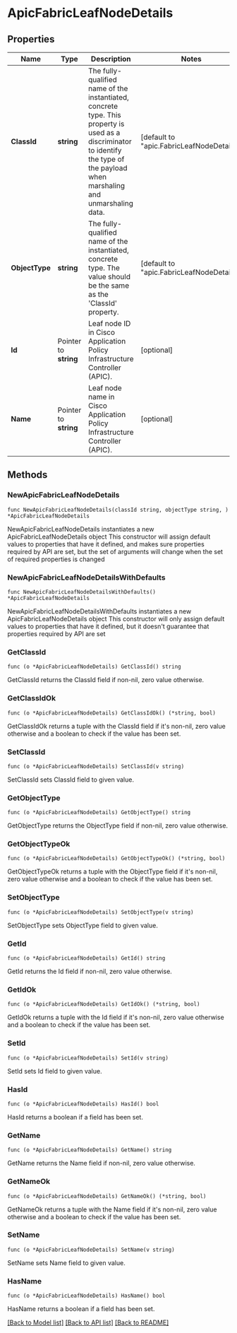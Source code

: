 # ApicFabricLeafNodeDetails

## Properties

Name | Type | Description | Notes
------------ | ------------- | ------------- | -------------
**ClassId** | **string** | The fully-qualified name of the instantiated, concrete type. This property is used as a discriminator to identify the type of the payload when marshaling and unmarshaling data. | [default to "apic.FabricLeafNodeDetails"]
**ObjectType** | **string** | The fully-qualified name of the instantiated, concrete type. The value should be the same as the &#39;ClassId&#39; property. | [default to "apic.FabricLeafNodeDetails"]
**Id** | Pointer to **string** | Leaf node ID in Cisco Application Policy Infrastructure Controller (APIC). | [optional] 
**Name** | Pointer to **string** | Leaf node name in Cisco Application Policy Infrastructure Controller (APIC). | [optional] 

## Methods

### NewApicFabricLeafNodeDetails

`func NewApicFabricLeafNodeDetails(classId string, objectType string, ) *ApicFabricLeafNodeDetails`

NewApicFabricLeafNodeDetails instantiates a new ApicFabricLeafNodeDetails object
This constructor will assign default values to properties that have it defined,
and makes sure properties required by API are set, but the set of arguments
will change when the set of required properties is changed

### NewApicFabricLeafNodeDetailsWithDefaults

`func NewApicFabricLeafNodeDetailsWithDefaults() *ApicFabricLeafNodeDetails`

NewApicFabricLeafNodeDetailsWithDefaults instantiates a new ApicFabricLeafNodeDetails object
This constructor will only assign default values to properties that have it defined,
but it doesn't guarantee that properties required by API are set

### GetClassId

`func (o *ApicFabricLeafNodeDetails) GetClassId() string`

GetClassId returns the ClassId field if non-nil, zero value otherwise.

### GetClassIdOk

`func (o *ApicFabricLeafNodeDetails) GetClassIdOk() (*string, bool)`

GetClassIdOk returns a tuple with the ClassId field if it's non-nil, zero value otherwise
and a boolean to check if the value has been set.

### SetClassId

`func (o *ApicFabricLeafNodeDetails) SetClassId(v string)`

SetClassId sets ClassId field to given value.


### GetObjectType

`func (o *ApicFabricLeafNodeDetails) GetObjectType() string`

GetObjectType returns the ObjectType field if non-nil, zero value otherwise.

### GetObjectTypeOk

`func (o *ApicFabricLeafNodeDetails) GetObjectTypeOk() (*string, bool)`

GetObjectTypeOk returns a tuple with the ObjectType field if it's non-nil, zero value otherwise
and a boolean to check if the value has been set.

### SetObjectType

`func (o *ApicFabricLeafNodeDetails) SetObjectType(v string)`

SetObjectType sets ObjectType field to given value.


### GetId

`func (o *ApicFabricLeafNodeDetails) GetId() string`

GetId returns the Id field if non-nil, zero value otherwise.

### GetIdOk

`func (o *ApicFabricLeafNodeDetails) GetIdOk() (*string, bool)`

GetIdOk returns a tuple with the Id field if it's non-nil, zero value otherwise
and a boolean to check if the value has been set.

### SetId

`func (o *ApicFabricLeafNodeDetails) SetId(v string)`

SetId sets Id field to given value.

### HasId

`func (o *ApicFabricLeafNodeDetails) HasId() bool`

HasId returns a boolean if a field has been set.

### GetName

`func (o *ApicFabricLeafNodeDetails) GetName() string`

GetName returns the Name field if non-nil, zero value otherwise.

### GetNameOk

`func (o *ApicFabricLeafNodeDetails) GetNameOk() (*string, bool)`

GetNameOk returns a tuple with the Name field if it's non-nil, zero value otherwise
and a boolean to check if the value has been set.

### SetName

`func (o *ApicFabricLeafNodeDetails) SetName(v string)`

SetName sets Name field to given value.

### HasName

`func (o *ApicFabricLeafNodeDetails) HasName() bool`

HasName returns a boolean if a field has been set.


[[Back to Model list]](../README.md#documentation-for-models) [[Back to API list]](../README.md#documentation-for-api-endpoints) [[Back to README]](../README.md)


